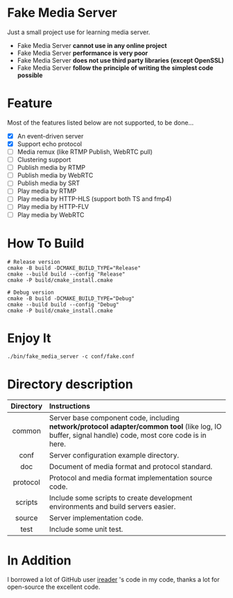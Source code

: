 # Fake Media Server

Just a small project use for learning media server.

- Fake Media Server **cannot use in any online project**
- Fake Media Server **performance is very poor**
- Fake Media Server **does not use third party libraries (except OpenSSL)**
- Fake Media Server **follow the principle of writing the simplest code possible**

# Feature

Most of the features listed below are not supported, to be done...

- [x] An event-driven server
- [x] Support echo protocol
- [ ] Media remux (like RTMP Publish, WebRTC pull)
- [ ] Clustering support
- [ ] Publish media by RTMP
- [ ] Publish media by WebRTC
- [ ] Publish media by SRT
- [ ] Play media by RTMP
- [ ] Play media by HTTP-HLS (support both TS and fmp4)
- [ ] Play media by HTTP-FLV
- [ ] Play media by WebRTC

# How To Build

```shell
# Release version
cmake -B build -DCMAKE_BUILD_TYPE="Release"
cmake --build build --config "Release"
cmake -P build/cmake_install.cmake

# Debug version
cmake -B build -DCMAKE_BUILD_TYPE="Debug"
cmake --build build --config "Debug"
cmake -P build/cmake_install.cmake
```

# Enjoy It

```shell
./bin/fake_media_server -c conf/fake.conf
```

# Directory description

| Directory | Instructions                                                 |
| :-------: | :----------------------------------------------------------- |
|  common   | Server base component code, including **network/protocol adapter/common tool** (like log, IO buffer, signal handle) code, most core code is in here. |
|   conf    | Server configuration example directory.                      |
|    doc    | Document of media format and protocol standard.              |
| protocol  | Protocol and media format implementation source code.        |
|  scripts  | Include some scripts to create development environments and build servers easier. |
|  source   | Server implementation code.                                  |
|   test    | Include some unit test.                                      |

# In Addition

I borrowed a lot of GitHub user [ireader](https://github.com/ireader/media-server) 's code in my code, thanks a lot for open-source the excellent code.
